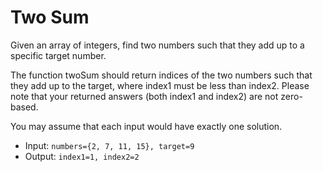 # Two Sum

Given an array of integers, find two numbers such that they add up to a specific target number.

The function twoSum should return indices of the two numbers such that they add up to the target, where index1 must be less than index2. Please note that your returned answers (both index1 and index2) are not zero-based.

You may assume that each input would have exactly one solution.

- Input: `numbers={2, 7, 11, 15}, target=9`
- Output: `index1=1, index2=2`